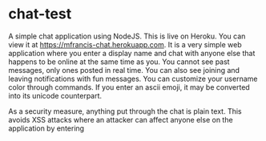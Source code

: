 # chat-test
A simple chat application using NodeJS. This is live on Heroku. You can view it at https://mfrancis-chat.herokuapp.com. It is a very simple web application where you enter a display name and chat with anyone else that happens to be online at the same time as you. You cannot see past messages, only ones posted in real time. You can also see joining and leaving notifications with fun messages. You can customize your username color through commands. If you enter an ascii emoji, it may be converted into its unicode counterpart.

As a security measure, anything put through the chat is plain text. This avoids XSS attacks where an attacker can affect anyone else on the application by entering <script> tags.
